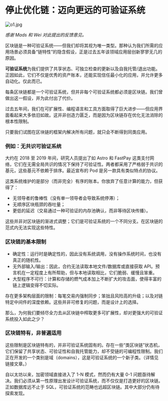 # 停止优化链：迈向更远的可验证系统

![o1.jpg](https://img.jask.cc/file/1758372376333_o1.jpg)

*感谢 Mads 和 Wei 对此提出的反馈意见。*

区块链是一种可验证系统——但我们却将其视为唯一类型。那种认为我们所需的应用场景必须具备“链特性”的隐含假设，正是过去五年该领域应用层创新寥寥无几的原因。

**可验证系统**为我们提供了共享状态、可独立检查的更新以及自我托管/退出功能。正因如此，它们不仅是优秀的资产账本，还能实现信任最小化的应用，并允许更多自动化。仅此而已。

每条区块链都是一个可验证系统，但并非每个可验证系统都必须是区块链。我们曾做出这一假设，并为此付出了代价。

过去五年间，我们在可扩展性、编程语言和工具方面取得了巨大进步——但应用界面看起来大多依旧如故。这并非创造力匮乏，而是因为区块链存在优化无法消除的根本性限制。

只要我们试图在区块链的框架内解决所有问题，就只会不断得到同类应用。

### 例如：无共识可验证系统

大约在 2018 至 2019 年间，研究人员提出了如 Astro 和 FastPay 这类支付网络，它们在无需全局共识的情况下保持了可验证性。两者都采用了严格弱于共识的基元，这些基元不依赖于排序。最近宣布的 Pod 是另一款具有类似特点的协议。

这类系统维护的是部分（而非完全）有序的账本。你放弃了任意计算的能力，但获得了：

- 无领导者的鲁棒性（没有单一领导者会导致系统停滞）；
- 无顺序区块瓶颈的吞吐量；
- 更低的延迟（交易通过一种可验证的内存池确认，而非等待区块传播）。

这些并非对区块链的渐进式调整；它们是可验证系统的一个不同分支。在区块链的范式内无法实现这些特性。

### 区块链的基本限制

- 确定性：运行时是确定性的，因此没有系统调用，没有操作系统时间，也没有真正的随机性。
- 无外部输入/输出：因此，合约无法读取本地文件/数据库或直接获取 API。预言机在一定程度上有所帮助，但与本地读取相比，它们脆弱、缓慢且笨重。
- 大型程序不可行：计算和存储的燃气成本加上不断扩大的攻击面，使得丰富的链上逻辑变得不切实际。

存在更多架构层面的限制：每笔交易内强制同步；笨拙且风险高的升级；以及对链特定中间件的深度依赖。这些并非可修复的问题，而是设计上的选择。

那么，为何我们要倾尽全力去从区块链中榨取更多可扩展性，却对更强大的可验证系统投入如此之少？

### 区块链特有，非普遍适用

这些限制是区块链特有的，并非可验证系统固有的。存在一些“类区块链”状态机，它们保留了共享状态、可验证性和自我托管能力，却不受链的可编程性限制。我们正在开发的一个类别是域（domains），这是可验证系统的一个新子类。（详情见链接文章。）

自以太坊以来，加密领域直接进入了 1-N 模式，然而仍有大量 0-1 问题亟待解决。我们必须从第一性原理出发设计可验证系统，而不仅仅是打造更好的区块链。正如数据库远不止于 SQL，可验证系统的范畴也远超区块链。其中大部分仍有待探索发现。